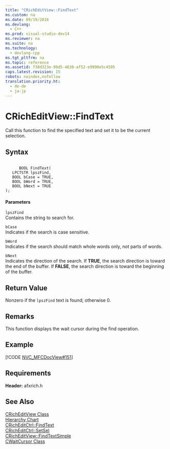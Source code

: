 ```yaml
---
title: "CRichEditView::FindText"
ms.custom: na
ms.date: 09/19/2016
ms.devlang: 
  - C++
ms.prod: visual-studio-dev14
ms.reviewer: na
ms.suite: na
ms.technology: 
  - devlang-cpp
ms.tgt_pltfrm: na
ms.topic: reference
ms.assetid: f38d323e-98d5-4638-af52-e9990e5c4595
caps.latest.revision: 15
robots: noindex,nofollow
translation.priority.ht: 
  - de-de
  - ja-jp
---
```

# CRichEditView::FindText
Call this function to find the specified text and set it to be the current selection.  
  
## Syntax  
  
```  
  
      BOOL FindText(  
   LPCTSTR lpszFind,  
   BOOL bCase = TRUE,  
   BOOL bWord = TRUE,  
   BOOL bNext = TRUE  
);  
```  
  
#### Parameters  
 `lpszFind`  
 Contains the string to search for.  
  
 `bCase`  
 Indicates if the search is case sensitive.  
  
 `bWord`  
 Indicates if the search should match whole words only, not parts of words.  
  
 `bNext`  
 Indicates the direction of the search. If **TRUE**, the search direction is toward the end of the buffer. If **FALSE**, the search direction is toward the beginning of the buffer.  
  
## Return Value  
 Nonzero if the `lpszFind` text is found; otherwise 0.  
  
## Remarks  
 This function displays the wait cursor during the find operation.  
  
## Example  
 [!CODE [NVC_MFCDocView#151](../CodeSnippet/VS_Snippets_Cpp/NVC_MFCDocView#151)]  
  
## Requirements  
 **Header:** afxrich.h  
  
## See Also  
 [CRichEditView Class](../vs140/CRichEditView-Class.md)   
 [Hierarchy Chart](../vs140/Hierarchy-Chart.md)   
 [CRichEditCtrl::FindText](../vs140/CRichEditCtrl--FindText.md)   
 [CRichEditCtrl::SetSel](../vs140/CRichEditCtrl--SetSel.md)   
 [CRichEditView::FindTextSimple](../vs140/CRichEditView--FindTextSimple.md)   
 [CWaitCursor Class](../vs140/CWaitCursor-Class.md)